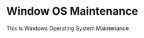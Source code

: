 # Window OS Maintenance
<imp src="image/logo.png" style="text-align:center;">
This is Windows Operating System Maintenance
